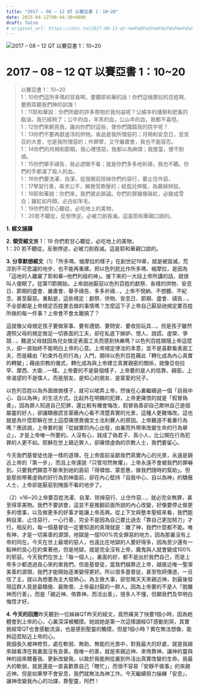 ```yaml
---
title: "2017 – 08 – 12 QT 以賽亞書 1：10~20"
date: 2025-04-12T00:44:30+0800
draft: false
# original_url: https://cmtc.tw/2017-08-12-qt-%e4%bb%a5%e8%b3%bd%e4%ba%9e%e6%9b%b8-1%ef%bc%9a1020
---
```


![2017 – 08 – 12 QT 以賽亞書 1：10~20](/images/qt.jpg   "2017 – 08 – 12 QT 以賽亞書 1：10~20")

# 2017 – 08 – 12 QT 以賽亞書 1：10~20

> 以賽亞書 1：10~20  
> 1：10你們這所多瑪的官長啊，要聽耶和華的話！你們這蛾摩拉的百姓啊，要側耳聽我們神的訓誨！  
> 1：11耶和華說：你們所獻的許多祭物於我何益呢？公綿羊的燔祭和肥畜的脂油，我已經夠了；公牛的血，羊羔的血，公山羊的血，我都不喜悅。  
> 1：12你們來朝見我，誰向你們討這些，使你們踐踏我的院宇呢？  
> 1：13你們不要再獻虛浮的供物。香品是我所憎惡的；月朔和安息日，並宣召的大會，也是我所憎惡的；作罪孽，又守嚴肅會，我也不能容忍。  
> 1：14你們的月朔和節期，我心裡恨惡，我都以為麻煩；我擔當，便不耐煩。  
> 1：15你們舉手禱告，我必遮眼不看；就是你們多多地祈禱，我也不聽。你們的手都滿了殺人的血。  
> 1：16你們要洗濯、自潔，從我眼前除掉你們的惡行，要止住作惡，  
> 1：17學習行善，尋求公平，解救受欺壓的；給孤兒伸冤，為寡婦辨屈。  
> 1：18耶和華說：你們來，我們彼此辯論。你們的罪雖像硃紅，必變成雪白；雖紅如丹顏，必白如羊毛。  
> 1：19你們若甘心聽從，必吃地上的美物，  
> 1：20若不聽從，反倒悖逆，必被刀劍吞滅。這是耶和華親口說的。

**1.** **經文誦讀**

**2.** **領受經文**賽 1：19 你們若甘心聽從，必吃地上的美物，  
1：20 若不聽從，反倒悖逆，必被刀劍吞滅。這是耶和華親口說的。

**3. 分享默想經文**（1）「所多瑪、蛾摩拉的樣子」在創世記19章，就是被毀滅，荒涼到不可思議的地步，也不能再重建。把以色列民比作所多瑪、蛾摩拉，是因為「這地的人離棄了耶和華─他們列祖的神」。接下來的一大段上帝所講的話，就很叫人傻眼了。從第11節開始，上帝說祂厭惡以色列百姓的獻祭、各樣的供物、安息日、節期的盛會、嚴肅會、舉手禱告、多多祈禱…，上帝不悅納、不想聽、不紀念、甚至厭惡。重點是，這些規定：獻祭、供物、安息日、節期、盛會、禱告…，不全部都是上帝規定百姓要去做的事情嗎？怎麼這下子上帝自己厭惡祂規定要百姓所做的每一件事？上帝會不會太難搞了？

這就像父母規定孩子要做家事、要有禮貌、要問安、要收拾玩具…，但是孩子雖然遵照父母的規定做足一切表面的工夫，卻在私底下嫉妒、恨人、說謊、虛榮、爭競…，難道父母就因為兒女做足表面工夫而感到快樂嗎？以色列百姓跟隨上帝這麼久，卻一直始終不能明白上帝的心意。上帝規定律法的本意，並不是喜歡看表面工夫，而是藉由「約束外在的行為」入門，期待以色列百姓藉此「轉化成為內心真實的轉變」；藉由宗教的儀式，轉化成為與上帝建立真實親密的關係，就像亞伯拉罕、摩西、大衛…一樣。上帝要的不是裝個樣子，上帝要的是人的信靠、親密。上帝渴望的不是僕人，而是朋友，是知心的朋友、是蒙愛的兒子。

以色列百姓以為外面做做樣子，就可以唬弄上帝，然後在心裏繼續過一個「自我中心、自以為神」的生活方式。比起外在明顯的犯罪，上帝更痛恨的就是「假冒偽善」，因為罪人知道自己犯罪，還比較有機會悔改，假冒偽善卻自己欺哄自己是個屬靈的好人，卻讓驕傲謊言蒙蔽內心看不清楚真實的光景，這種人更難悔改。這也就是為什麼耶穌在世上這麼痛恨責備文士法利賽人的原因。上帝難道不看重行為嗎？應該說，上帝要的是「從誠實的內心出發，由裏而外帶來改變生命的行為舉止」，才是上帝唯一所要的。人沒有心，就成了偽君子、真小人，比公開在行為犯罪的人更不如。耶穌在世上親近罪人，卻痛恨虛偽的宗教人士，我們要留心。

今天我們基督徒也是一樣的道理，在上帝面前呈獻我們真實內心的光景，永遠是親近上帝的「第一步」，而且上帝還說「只管坦然無懼」，上帝永遠不會被我們的罪嚇到，只要我們願意不斷來到祂的面前「得憐恤、蒙恩惠，做我們隨時的幫助」。但是那些帶著虛偽的好行為到神面前，卻在內心堅持「自我中心、自以為神」的驕傲人士，上帝卻是厭惡到掩面不看的地步了。

（2）v16~20上帝要百姓洗濯、自潔、除掉惡行、止住作惡…，就必完全無罪，甚至得享美物。我們不要誤會，這並不是推翻前面所說的內心改變，好像要停止做更多的壞事，以及做更多的好事才能讓上帝高興。從上下文與整本聖經來看，我們能夠自潔、止住惡行、一心行善，完全不是因為自己要比過去「靠自己更加努力」才行。相反的，每一個基督徒一定要知道的真理就是：離了神，我們什麼都不能。唯有神，才是一切美善的源頭，地獄是一個100%完全罪惡的地方，因為那裏沒有上帝的同在。今天在世上最壞的惡人，也遠比在地獄的人要好得多，因為至少還有一點神的良心在約束著他，但是地獄，就是完全沒有上帝，魔鬼與人就會變成100%的邪惡。今天我們在世上「每一個人」，裏面的好，都不是出於我們自己，而是上帝多少都透過良心來約束我們。但是基督徒，當我們越靠近上帝，越接近唯一聖潔美善的源頭，我們才能開始逐漸變得更好。所以很多基督徒，甚至牧師傳道，一旦信了主，就以為想要為主大發熱心，為主做大事，卻忽略天天來親近神，到最後發現這群人竟是最驕傲、最敗壞、上帝最討厭的一群人。因為上帝要的不是人「脫離神而行善」，而是「親近神、倚靠神，而活出善」，很多人不懂，但願我們及早明白悔悟才好。

**4. 今天的回應**昨天聽到一位姊妹QT昨天的經文，竟然痛哭了快要1個小時，因為她體會到上帝的心，心裏深深被觸摸。她說她是第一次這樣讀經QT感動到哭，其實我經常QT也會感動流淚，也是感到聖靈的觸摸，但是1個小時？實在無法想像，能夠這麼貼近上帝的心。  
我個長久被神修剪，處在軟弱、無助、無能的光景中，對我最大的好處，就是我越來越看清在我裏面沒有良善。我唯一的善，就是來親近神、來倚靠神，讓神的靈與神的話來餵養我、更新改變我，以致於我能夠從裏到外活出真實改變的生命。我最大的軟弱，就是還是一直喜歡靠自己「瞎忙」，而很不容易「安靜不做事」的來親近神。但是如果學不會安息，我們就無法為神工作。今天繼續努力操練「安息」，讓神改變我內心的功課，靠聖靈，阿們！